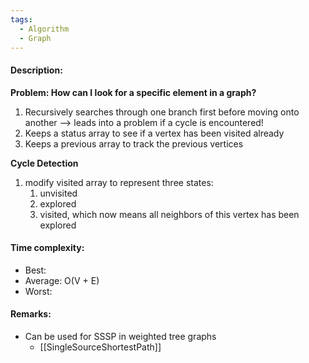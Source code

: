 ```yaml
---
tags:
  - Algorithm
  - Graph
---
```

#### Description:
**Problem: How can I look for a specific element in a graph?**
1. Recursively searches through one branch first before moving onto another
 --> leads into a problem if a cycle is encountered!
2. Keeps a status array to see if a vertex has been visited already
3. Keeps a previous array to track the previous vertices

**Cycle Detection**
1. modify visited array to represent three states:
	1. unvisited
	2. explored
	3. visited, which now means all neighbors of this vertex has been explored

#### Time complexity:
- Best: 
- Average: O(V + E)
- Worst: 

#### Remarks:
- Can be used for SSSP in weighted tree graphs
	- [[SingleSourceShortestPath]]